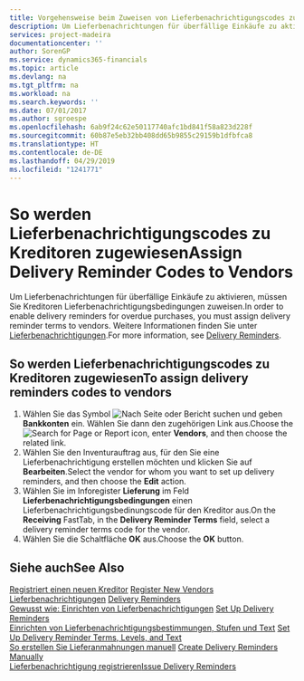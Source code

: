 ```yaml
---
title: Vorgehensweise beim Zuweisen von Lieferbenachrichtigungscodes zu Kreditoren
description: Um Lieferbenachrichtungen für überfällige Einkäufe zu aktivieren, müssen Sie Kreditoren Lieferbenachrichtigungsbedingungen zuweisen.
services: project-madeira
documentationcenter: ''
author: SorenGP
ms.service: dynamics365-financials
ms.topic: article
ms.devlang: na
ms.tgt_pltfrm: na
ms.workload: na
ms.search.keywords: ''
ms.date: 07/01/2017
ms.author: sgroespe
ms.openlocfilehash: 6ab9f24c62e50117740afc1bd841f58a823d228f
ms.sourcegitcommit: 60b87e5eb32bb408dd65b9855c29159b1dfbfca8
ms.translationtype: HT
ms.contentlocale: de-DE
ms.lasthandoff: 04/29/2019
ms.locfileid: "1241771"
---
```

# <a name="assign-delivery-reminder-codes-to-vendors"></a><span data-ttu-id="d3d38-103">So werden Lieferbenachrichtigungscodes zu Kreditoren zugewiesen</span><span class="sxs-lookup"><span data-stu-id="d3d38-103">Assign Delivery Reminder Codes to Vendors</span></span>
<span data-ttu-id="d3d38-104">Um Lieferbenachrichtungen für überfällige Einkäufe zu aktivieren, müssen Sie Kreditoren Lieferbenachrichtigungsbedingungen zuweisen.</span><span class="sxs-lookup"><span data-stu-id="d3d38-104">In order to enable delivery reminders for overdue purchases, you must assign delivery reminder terms to vendors.</span></span> <span data-ttu-id="d3d38-105">Weitere Informationen finden Sie unter [Lieferbenachrichtigungen](delivery-reminders.md).</span><span class="sxs-lookup"><span data-stu-id="d3d38-105">For more information, see [Delivery Reminders](delivery-reminders.md).</span></span>  

## <a name="to-assign-delivery-reminders-codes-to-vendors"></a><span data-ttu-id="d3d38-106">So werden Lieferbenachrichtigungscodes zu Kreditoren zugewiesen</span><span class="sxs-lookup"><span data-stu-id="d3d38-106">To assign delivery reminders codes to vendors</span></span>  

1.  <span data-ttu-id="d3d38-107">Wählen Sie das Symbol ![Nach Seite oder Bericht suchen](../../media/ui-search/search_small.png "Nach Seite oder Bericht suchen") und geben **Bankkonten** ein. Wählen Sie dann den zugehörigen Link aus.</span><span class="sxs-lookup"><span data-stu-id="d3d38-107">Choose the ![Search for Page or Report](../../media/ui-search/search_small.png "Search for Page or Report icon") icon, enter **Vendors**, and then choose the related link.</span></span>  
2.  <span data-ttu-id="d3d38-108">Wählen Sie den Inventurauftrag aus, für den Sie eine Lieferbenachrichtigung erstellen möchten und klicken Sie auf **Bearbeiten**.</span><span class="sxs-lookup"><span data-stu-id="d3d38-108">Select the vendor for whom you want to set up delivery reminders, and then choose the **Edit** action.</span></span>  
3.  <span data-ttu-id="d3d38-109">Wählen Sie im Inforegister **Lieferung** im Feld **Lieferbenachrichtigungsbedingungen** einen Lieferbenachrichtigungsbedinungscode für den Kreditor aus.</span><span class="sxs-lookup"><span data-stu-id="d3d38-109">On the **Receiving** FastTab, in the **Delivery Reminder Terms** field, select a delivery reminder terms code for the vendor.</span></span>  
4.  <span data-ttu-id="d3d38-110">Wählen Sie die Schaltfläche **OK** aus.</span><span class="sxs-lookup"><span data-stu-id="d3d38-110">Choose the **OK** button.</span></span>  

## <a name="see-also"></a><span data-ttu-id="d3d38-111">Siehe auch</span><span class="sxs-lookup"><span data-stu-id="d3d38-111">See Also</span></span>  
 <span data-ttu-id="d3d38-112">[Registriert einen neuen Kreditor](../../purchasing-how-register-new-vendors.md) </span><span class="sxs-lookup"><span data-stu-id="d3d38-112">[Register New Vendors](../../purchasing-how-register-new-vendors.md) </span></span>  
 <span data-ttu-id="d3d38-113">[Lieferbenachrichtigungen](delivery-reminders.md) </span><span class="sxs-lookup"><span data-stu-id="d3d38-113">[Delivery Reminders](delivery-reminders.md) </span></span>  
 <span data-ttu-id="d3d38-114">[Gewusst wie: Einrichten von Lieferbenachrichtigungen](how-to-set-up-delivery-reminders.md) </span><span class="sxs-lookup"><span data-stu-id="d3d38-114">[Set Up Delivery Reminders](how-to-set-up-delivery-reminders.md) </span></span>  
 <span data-ttu-id="d3d38-115">[Einrichten von Lieferbenachrichtigungsbestimmungen, Stufen und Text](how-to-set-up-delivery-reminder-terms-levels-and-text.md) </span><span class="sxs-lookup"><span data-stu-id="d3d38-115">[Set Up Delivery Reminder Terms, Levels, and Text](how-to-set-up-delivery-reminder-terms-levels-and-text.md) </span></span>  
 <span data-ttu-id="d3d38-116">[So erstellen Sie Lieferanmahnungen manuell](how-to-create-delivery-reminders-manually.md) </span><span class="sxs-lookup"><span data-stu-id="d3d38-116">[Create Delivery Reminders Manually](how-to-create-delivery-reminders-manually.md) </span></span>  
 [<span data-ttu-id="d3d38-117">Lieferbenachrichtigung registrieren</span><span class="sxs-lookup"><span data-stu-id="d3d38-117">Issue Delivery Reminders</span></span>](how-to-issue-delivery-reminders.md)
